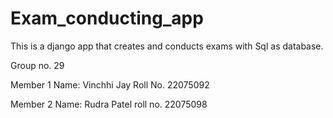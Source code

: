 # Exam_conducting_app
This is a django app that creates and conducts exams with Sql as database.


Group no. 29

Member 1
Name: Vinchhi Jay
Roll No. 22075092

Member 2
Name: Rudra Patel
roll no. 22075098
